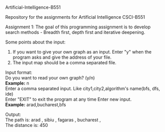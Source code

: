 Artificial-Intelligence-B551

Repository for the assignments for Artificial Intelligence CSCI-B551  
  
Assignment 1: The goal of this programming assignment is to develop search methods - Breadth first, depth first and iterative deepening.  

Some points about the input:  
1. If you want to give your own graph as an input. Enter "y" when the program asks and give the address of your file.  
2. The input map should be a comma separated file.  
 
Input format:  
Do you want to read your own graph? (y/n)  
**Example:** n  
Enter a comma separated input. Like city1,city2,algorithm's name(bfs, dfs, ide)  
Enter "EXIT" to exit the program at any time
Enter new input.   
**Example:** arad,bucharest,bfs  
  
Output:  
The path is: arad , sibiu , fagaras , bucharest ,   
The distance is: 450  
